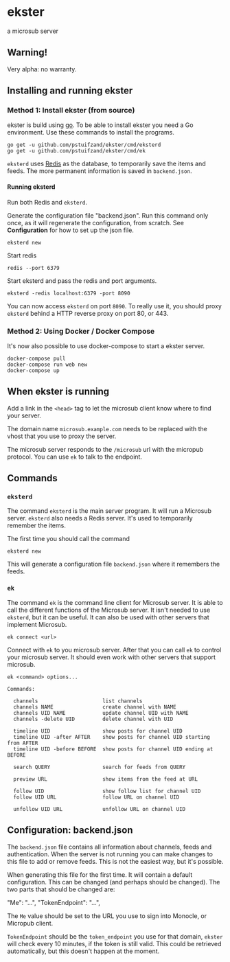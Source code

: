 # ekster

a microsub server


## Warning!

Very alpha: no warranty.

## Installing and running ekster

### Method 1: Install ekster (from source)

ekster is build using [go](https://golang.org). To be able to install ekster
you need a Go environment. Use these commands to install the programs.

    go get -u github.com/pstuifzand/ekster/cmd/eksterd
    go get -u github.com/pstuifzand/ekster/cmd/ek

`eksterd` uses [Redis](https://redis.io/) as the database, to temporarily save
the items and feeds. The more permanent information is saved in `backend.json`.

#### Running eksterd

Run both Redis and `eksterd`.

Generate the configuration file "backend.json". Run this command only once, as
it will regenerate the configuration, from scratch. See **Configuration** for
how to set up the json file.

    eksterd new

Start redis

    redis --port 6379

Start eksterd and pass the redis and port arguments.

    eksterd -redis localhost:6379 -port 8090

You can now access `eksterd` on port `8090`. To really use it, you should proxy
`eksterd` behind a HTTP reverse proxy on port 80, or 443.

### Method 2: Using Docker / Docker Compose

It's now also possible to use docker-compose to start a ekster server.

    docker-compose pull
    docker-compose run web new
    docker-compose up

## When ekster is running

Add a link in the `<head>` tag to let the microsub client know where to find your server.

   <link rel="microsub" href="https://microsub.example.com/microsub">

The domain name `microsub.example.com` needs to be replaced with the vhost that
you use to proxy the server.

The microsub server responds to the `/microsub` url with the micropub protocol.
You can use `ek` to talk to the endpoint.

## Commands

### `eksterd`

The command `eksterd` is the main server program. It will run a Microsub server.
`eksterd` also needs a Redis server. It's used to temporarily remember the items.

The first time you should call the command

    eksterd new

This will generate a configuration file `backend.json` where it remembers the feeds.

### `ek`

The command `ek` is the command line client for Microsub server. It is able to
call the different functions of the Microsub server. It isn't needed to use `eksterd`, but
it can be useful. It can also be used with other servers that implement Microsub.

    ek connect <url>

Connect with `ek` to you microsub server. After that you can call `ek` to
control your microsub server. It should even work with other servers that
support microsub.

    ek <command> options...

    Commands:

      channels                     list channels
      channels NAME                create channel with NAME
      channels UID NAME            update channel UID with NAME
      channels -delete UID         delete channel with UID

      timeline UID                 show posts for channel UID
      timeline UID -after AFTER    show posts for channel UID starting from AFTER
      timeline UID -before BEFORE  show posts for channel UID ending at BEFORE

      search QUERY                 search for feeds from QUERY

      preview URL                  show items from the feed at URL

      follow UID                   show follow list for channel UID
      follow UID URL               follow URL on channel UID

      unfollow UID URL             unfollow URL on channel UID


## Configuration: backend.json

The `backend.json` file contains all information about channels, feeds and authentication.
When the server is not running you can make changes to this file to add or remove feeds.
This is not the easiest way, but it's possible.

When generating this file for the first time. It will contain a default
configuration. This can be changed (and perhaps should be changed).
The two parts that should be changed are:

   "Me": "...",
   "TokenEndpoint": "...",


The `Me` value should be set to the URL you use to sign into Monocle, or
Micropub client.

`TokenEndpoint` should be the `token_endpoint` you use for that domain,
`ekster` will check every 10 minutes, if the token is still valid. This could
be retrieved automatically, but this doesn't happen at the moment.

